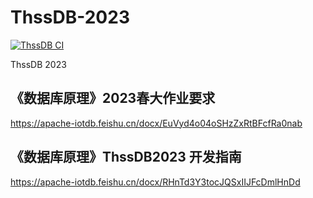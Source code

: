 # ThssDB-2023

[![ThssDB CI](https://github.com/grw2002/ThssDB/actions/workflows/maven.yml/badge.svg)](https://github.com/grw2002/ThssDB/actions/workflows/maven.yml)

ThssDB 2023

## 《数据库原理》2023春大作业要求
https://apache-iotdb.feishu.cn/docx/EuVyd4o04oSHzZxRtBFcfRa0nab

## 《数据库原理》ThssDB2023 开发指南
https://apache-iotdb.feishu.cn/docx/RHnTd3Y3tocJQSxIIJFcDmlHnDd
